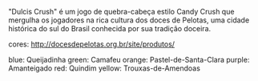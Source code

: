 "Dulcis Crush" é um jogo de quebra-cabeça estilo Candy Crush que mergulha os jogadores na rica cultura dos doces de Pelotas, uma cidade histórica do sul do Brasil conhecida por sua tradição doceira.


cores: http://docesdepelotas.org.br/site/produtos/

blue: Queijadinha
green: Camafeu
orange: Pastel-de-Santa-Clara
purple: Amanteigado
red: Quindim
yellow: Trouxas-de-Amendoas